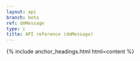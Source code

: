 ```yaml
---
layout: api
branch: beta
ref: dmMessage
type: c
title: API reference (dmMessage)
---
```

{% include anchor_headings.html html=content %}